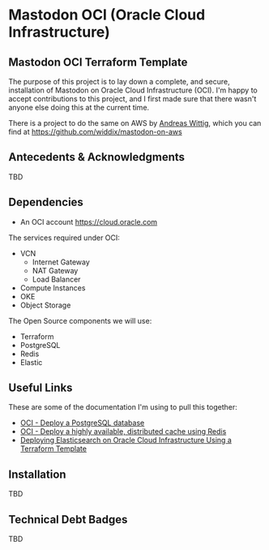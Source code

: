 # Mastodon OCI (Oracle Cloud Infrastructure)

## Mastodon OCI Terraform Template

The purpose of this project is to lay down a complete, and secure, installation of Mastodon on Oracle Cloud Infrastructure (OCI). I'm happy to accept contributions to this project, and I first made sure that there wasn't anyone else doing this at the current time.  

There is a project to do the same on AWS by [Andreas Wittig](https://github.com/andreaswittig), which you can find at https://github.com/widdix/mastodon-on-aws 

## Antecedents & Acknowledgments

TBD

## Dependencies

- An OCI account https://cloud.oracle.com

The services required under OCI:

- VCN
  - Internet Gateway
  - NAT Gateway
  - Load Balancer
- Compute Instances
- OKE
- Object Storage

The Open Source components we will use:

- Terraform
- PostgreSQL
- Redis
- Elastic

## Useful Links

These are some of the documentation I'm using to pull this together:

- [OCI - Deploy a PostgreSQL database](https://docs.oracle.com/en/solutions/deploy-postgresql-db/index.html)
- [OCI - Deploy a highly available, distributed cache using Redis](https://docs.oracle.com/en/solutions/deploy-redis-cluster/)
- [Deploying Elasticsearch on Oracle Cloud Infrastructure Using a Terraform Template](https://blogs.oracle.com/cloud-infrastructure/post/deploying-elasticsearch-on-oracle-cloud-infrastructure-using-a-terraform-template)

## Installation

TBD

## Technical Debt Badges

TBD
